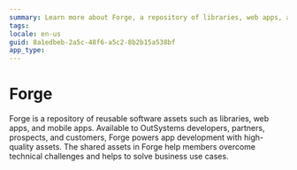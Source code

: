 ```yaml
---
summary: Learn more about Forge, a repository of libraries, web apps, and mobile apps.
tags:
locale: en-us
guid: 8a1edbeb-2a5c-48f6-a5c2-8b2b15a538bf
app_type:  
---
```


# Forge

Forge is a repository of reusable software assets such as libraries, web apps, and mobile apps. Available to OutSystems developers, partners, prospects, and customers, Forge powers app development with high-quality assets. The shared assets in Forge help members overcome technical challenges and helps to solve business use cases.

